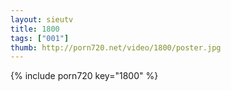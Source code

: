 ```yaml
--- 
layout: sieutv
title: 1800
tags: ["001"]
thumb: http://porn720.net/video/1800/poster.jpg
---
```

{% include porn720 key="1800" %} 
